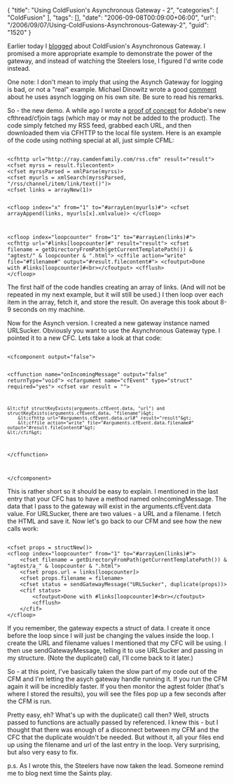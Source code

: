 {
	"title": "Using ColdFusion's Asynchronous Gateway - 2",
	"categories": [
		"ColdFusion"
	],
	"tags": [],
	"date": "2006-09-08T00:09:00+06:00",
	"url": "/2006/09/07/Using-ColdFusions-Asynchronous-Gateway-2",
	"guid": "1520"
}

Earlier today I <a href="http://ray.camdenfamily.com/index.cfm/2006/9/7/Using-ColdFusions-Asynchronous-Gateway">blogged</a> about ColdFusion's Asynchronous Gateway. I promised a more appropriate example to demonstrate the power of the gateway, and instead of watching the Steelers lose, I figured I'd write code instead.
<!--more-->
One note: I don't mean to imply that using the Asynch Gateway for logging is bad, or not a "real" example. Michael Dinowitz wrote a good <a href="http://ray.camdenfamily.com/index.cfm/2006/9/7/Using-ColdFusions-Asynchronous-Gateway#c89F8A3E8-D6AC-4872-1D09456B111E3280">comment</a> about he uses asynch logging on his own site. Be sure to read his remarks.

So - the new demo. A while ago I wrote a <a href="http://ray.camdenfamily.com/index.cfm/2006/7/21/CFTHREADCFJOIN-Proof-of-Concept">proof of concept</a> for Adobe's new cfthread/cfjoin tags (which may or may not be added to the product). The code simply fetched my RSS feed, grabbed each URL, and then downloaded them via CFHTTP to the local file system. Here is an example of the code using nothing special at all, just simple CFML:

<code>
&lt;cfhttp url="http://ray.camdenfamily.com/rss.cfm" result="result"&gt;
&lt;cfset myrss = result.filecontent&gt;
&lt;cfset myrssParsed = xmlParse(myrss)&gt;
&lt;cfset myurls = xmlSearch(myrssParsed, "/rss/channel/item/link/text()")&gt;
&lt;cfset links = arrayNew(1)&gt;

&lt;cfloop index="x" from="1" to="#arrayLen(myurls)#"&gt;
   &lt;cfset arrayAppend(links, myurls[x].xmlvalue)&gt;
&lt;/cfloop&gt;

&lt;cfloop index="loopcounter" from="1" to="#arrayLen(links)#"&gt;
	&lt;cfhttp url="#links[loopcounter]#" result="result"&gt;
	&lt;cfset filename = getDirectoryFromPath(getCurrentTemplatePath()) & "agtest/" & loopcounter & ".html"&gt;
	&lt;cffile action="write" file="#filename#" output="#result.filecontent#"&gt;
	&lt;cfoutput&gt;Done with #links[loopcounter]#&lt;br&gt;&lt;/cfoutput&gt;
	&lt;cfflush&gt;
&lt;/cfloop&gt;
</code>

The first half of the code handles creating an array of links. (And will not be repeated in my next example, but it will still be used.) I then loop over each item in the array, fetch it, and store the result. On average this took about 8-9 seconds on my machine. 

Now for the Asynch version. I created a new gateway instance named URLSucker. Obviously you want to use the Asynchronous Gateway type. I pointed it to a new CFC. Lets take a look at that code:

<code>
&lt;cfcomponent output="false"&gt;

&lt;cffunction name="onIncomingMessage" output="false" returnType="void"&gt;
	&lt;cfargument name="cfEvent" type="struct" required="yes"&gt;
	&lt;cfset var result = ""&gt;
	
	&lt;cfif structKeyExists(arguments.cfEvent.data, "url") and structKeyExists(arguments.cfEvent.data, "filename")&gt;
		&lt;cfhttp url="#arguments.cfEvent.data.url#" result="result"&gt;
		&lt;cffile action="write" file="#arguments.cfEvent.data.filename#" output="#result.fileContent#"&gt;	
	&lt;/cfif&gt;
			
&lt;/cffunction&gt;
	
&lt;/cfcomponent&gt;
</code>

This is rather short so it should be easy to explain. I mentioned in the last entry that your CFC has to have a method named onIncomingMessage. The data that I pass to the gateway will exist in the arguments.cfEvent.data value. For URLSucker, there are two values - a URL and a filename. I fetch the HTML and save it. Now let's go back to our CFM and see how the new calls work:

<code>
&lt;cfset props = structNew()&gt;
&lt;cfloop index="loopcounter" from="1" to="#arrayLen(links)#"&gt;
	&lt;cfset filename = getDirectoryFromPath(getCurrentTemplatePath()) & "agtest/a_" & loopcounter & ".html"&gt;
	&lt;cfset props.url = links[loopcounter]&gt;
	&lt;cfset props.filename = filename&gt;
	&lt;cfset status = sendGatewayMessage("URLSucker", duplicate(props))&gt;
	&lt;cfif status&gt;
		&lt;cfoutput&gt;Done with #links[loopcounter]#&lt;br&gt;&lt;/cfoutput&gt;
		&lt;cfflush&gt;
	&lt;/cfif&gt;
&lt;/cfloop&gt;
</code>

If you remember, the gateway expects a struct of data. I create it once before the loop since I will just be changing the values inside the loop. I create the URL and filename values I mentioned that my CFC will be using. I then use sendGatewayMessage, telling it to use URLSucker and passing in my structure. (Note the duplicate() call, I'll come back to it later.)

So - at this point, I've basically taken the slow part of my code out of the CFM and I'm letting the asych gateway handle running it. If you run the CFM again it will be incredibly faster. If you then monitor the agtest folder (that's where I stored the results), you will see the files pop up a few seconds after the CFM is run. 

Pretty easy, eh? What's up with the duplicate() call then? Well, structs passed to functions are actually passed by referenced. I knew this - but I thought that there was enough of a disconnect between my CFM and the CFC that the duplicate wouldn't be needed. But without it, all your files end up using the filename and url of the last entry in the loop. Very surprising, but also very easy to fix.

p.s. As I wrote this, the Steelers have now taken the lead. Someone remind me to blog next time the Saints play.
